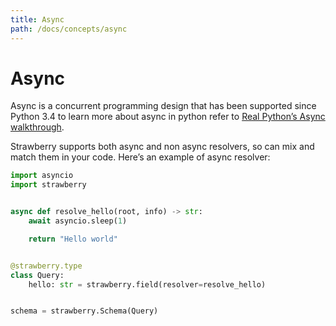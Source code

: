 ```yaml
---
title: Async
path: /docs/concepts/async
---
```


# Async

Async is a concurrent programming design that has been supported since Python
3.4 to learn more about async in python refer to
[Real Python’s Async walkthrough](https://realpython.com/async-io-python/).

Strawberry supports both async and non async resolvers, so can mix and match
them in your code. Here’s an example of async resolver:

```python
import asyncio
import strawberry


async def resolve_hello(root, info) -> str:
    await asyncio.sleep(1)

    return "Hello world"


@strawberry.type
class Query:
    hello: str = strawberry.field(resolver=resolve_hello)


schema = strawberry.Schema(Query)
```
